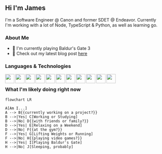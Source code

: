 ## Hi I'm James 
I'm a Software Engineer @ Canon and former SDET @ Endeavor. Currently I'm working with a lot of Node, TypeScript & Python, as well as learning go.

### About Me
- 🌱 I'm currently playing Baldur's Gate 3
- 💬 Check out my latest blog post [here](https://jfcastro.dev)

### Languages & Technologies
<img width="30px" align="left" src='https://cdn.jsdelivr.net/gh/devicons/devicon/icons/python/python-original.svg'>
<img width="30px" align="left" src='https://cdn.jsdelivr.net/gh/devicons/devicon/icons/typescript/typescript-original.svg'>
<img width="30px" align="left" src='https://cdn.jsdelivr.net/gh/devicons/devicon/icons/javascript/javascript-original.svg'>
<img width="30px" align="left" src='https://cdn.jsdelivr.net/gh/devicons/devicon/icons/go/go-original.svg'>
<img width="30px" align="left" src='https://cdn.jsdelivr.net/gh/devicons/devicon/icons/java/java-original.svg'>
<img width="30px" align="left" src='https://cdn.jsdelivr.net/gh/devicons/devicon/icons/nodejs/nodejs-original.svg'>
<img width="30px" align="left" src='https://cdn.jsdelivr.net/gh/devicons/devicon/icons/react/react-original.svg'>
<img width="30px" align="left" src='https://cdn.jsdelivr.net/gh/devicons/devicon/icons/postgresql/postgresql-original.svg'>
<img width="30px" align="left" src='https://cdn.jsdelivr.net/gh/devicons/devicon/icons/redis/redis-original.svg'>
<img width="30px" align="left" src='https://cdn.jsdelivr.net/gh/devicons/devicon/icons/kubernetes/kubernetes-plain.svg'>
<img width="30px" align="left" src='https://cdn.jsdelivr.net/gh/devicons/devicon/icons/docker/docker-original.svg'>
<br>


### What I'm likely doing right now

```mermaid
flowchart LR

A[Am I...]
A --> B{{currently working on a project?}}
B -->|Yes| C[Working or Studying]
B -->|No| D{{with friends or family?}}
D -->|Yes| E[Relaxing on a Weekend]
D -->|No| F{{at the gym?}}
F -->|Yes| G[Lifting Weights or Running]
F -->|No| H{{playing video games?}}
H -->|Yes| I[Playing Baldur's Gate]
H -->|No| J[Sleeping, probably]
```
<!--
**jamescastro98/jamescastro98** is a ✨ _special_ ✨ repository because its `README.md` (this file) appears on your GitHub profile.

Here are some ideas to get you started:

- 🔭 I’m currently working on ...
- 🌱 I’m currently learning ...
- 👯 I’m looking to collaborate on ...
- 🤔 I’m looking for help with ...
- 💬 Ask me about ...
- 📫 How to reach me: ...
- 😄 Pronouns: ...
- ⚡ Fun fact: ...
-->
